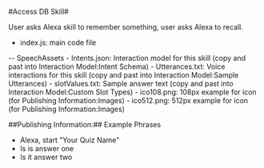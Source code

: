 #Access DB Skill#

User asks Alexa skill to remember something, user asks Alexa to recall.

 - index.js: main code file

 -- SpeechAssets
    - Intents.json: Interaction model for this skill (copy and past into Interaction Model:Intent Schema)
    - Utterances.txt: Voice interactions for this skill (copy and past into Interaction Model:Sample Utterances)
    - slotValues.txt: Sample answer text (copy and past into Interaction Model:Custom Slot Types)
    - ico108.png: 108px example for icon (for Publishing Information:Images)
    - ico512.png: 512px example for icon (for Publishing Information:Images)


##Publishing Information:##
Example Phrases
 - Alexa, start "Your Quiz Name"
 - Is is answer one
 - Is it answer two

